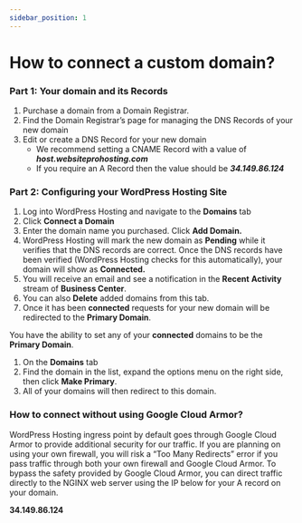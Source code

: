 ```yaml
---
sidebar_position: 1
---
```


# How to connect a custom domain?

### Part 1: Your domain and its Records

1.  Purchase a domain from a Domain Registrar.
2.  Find the Domain Registrar’s page for managing the DNS Records of your new domain
3.  Edit or create a DNS Record for your new domain
    *   We recommend setting a CNAME Record with a value of **_host.websiteprohosting.com_**
    *   If you require an A Record then the value should be **_34.149.86.124_**

### Part 2: Configuring your WordPress Hosting Site

1.  Log into WordPress Hosting and navigate to the **Domains** tab
2.  Click **Connect a Domain**
3.  Enter the domain name you purchased. Click **Add Domain.**
4.  WordPress Hosting will mark the new domain as **Pending** while it verifies that the DNS records are correct. Once the DNS records have been verified (WordPress Hosting checks for this automatically), your domain will show as **Connected.** 
5.  You will receive an email and see a notification in the **Recent** **Activity** stream of **Business Center**.
6.  You can also **Delete** added domains from this tab.
7.  Once it has been **connected** requests for your new domain will be redirected to the **Primary Domain**.

You have the ability to set any of your **connected** domains to be the **Primary Domain**.

1.  On the **Domains** tab
2.  Find the domain in the list, expand the options menu on the right side, then click **Make Primary**.
3.  All of your domains will then redirect to this domain.

### How to connect without using Google Cloud Armor?

WordPress Hosting ingress point by default goes through Google Cloud Armor to provide additional security for our traffic. If you are planning on using your own firewall, you will risk a “Too Many Redirects” error if you pass traffic through both your own firewall and Google Cloud Armor. To bypass the safety provided by Google Cloud Armor, you can direct traffic directly to the NGINX web server using the IP below for your A record on your domain.

**34.149.86.124**